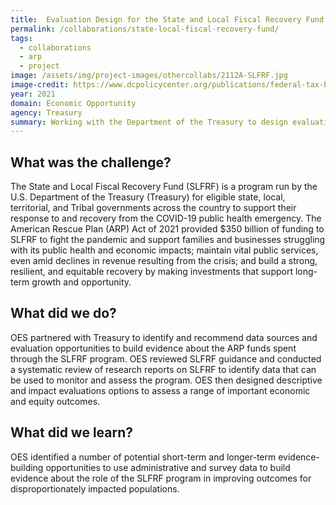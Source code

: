 ```yaml
---
title:  Evaluation Design for the State and Local Fiscal Recovery Fund
permalink: /collaborations/state-local-fiscal-recovery-fund/
tags:
  - collaborations
  - arp
  - project
image: /assets/img/project-images/othercollabs/2112A-SLFRF.jpg
image-credit: https://www.dcpolicycenter.org/publications/federal-tax-bill-will-increase-district-revenue-no-windfall/
year: 2021
domain: Economic Opportunity
agency: Treasury
summary: Working with the Department of the Treasury to design evaluations of a fiscal transfer program
---
```

## What was the challenge? 

The State and Local Fiscal Recovery Fund (SLFRF) is a program run by the U.S. Department of the Treasury (Treasury) for eligible state, local, territorial, and Tribal governments across the country to support their response to and recovery from the COVID-19 public health emergency. The American Rescue Plan (ARP) Act of 2021 provided $350 billion of funding to SLFRF to fight the pandemic and support families and businesses struggling with its public health and economic impacts; maintain vital public services, even amid declines in revenue resulting from the crisis; and build a strong, resilient, and equitable recovery by making investments that support long-term growth and opportunity. 

## What did we do? 

OES partnered with Treasury to identify and recommend data sources and evaluation opportunities to build evidence about the ARP funds spent through the SLFRF program. OES reviewed SLFRF guidance and conducted a systematic review of research reports on SLFRF to identify data that can be used to monitor and assess the program. OES then designed descriptive and impact evaluations options to assess a range of important economic and equity outcomes.

## What did we learn?

OES identified a number of potential short-term and longer-term evidence-building opportunities to use administrative and survey data to build evidence about the role of the SLFRF program in improving outcomes for disproportionately impacted populations.
